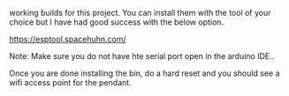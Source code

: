 working builds for this project. 
You can install them with the tool of your choice but I have had good success with the below option. 

https://esptool.spacehuhn.com/

Note: Make sure you do not have hte serial port open in the arduino IDE..

Once you are done installing the bin, do a hard reset and you should see 
a wifi access point for the pendant. 




